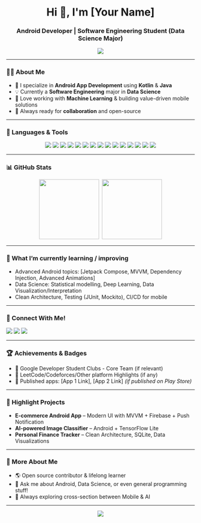 <h1 align="center">Hi 👋, I'm [Your Name]</h1>
<h3 align="center">Android Developer | Software Engineering Student (Data Science Major)</h3>

<p align="center">
  <img src="https://readme-typing-svg.demolab.com/?lines=Passionate+Android+Enthusiast;Software+Engineer+%26+Problem+Solver;Data+Science+Dreamer;Always+Learning+and+Building!" />
</p>

---

### :man_technologist: About Me
- 📱 I specialize in **Android App Development** using **Kotlin** & **Java**
- 💡 Currently a **Software Engineering** major in **Data Science**
- 🚀 Love working with **Machine Learning** & building value-driven mobile solutions
- 🤝 Always ready for **collaboration** and open-source

---

### 🚀 Languages & Tools

<p align="center">
<img src="https://img.shields.io/badge/Kotlin-7F52FF?style=for-the-badge&logo=kotlin&logoColor=white"/>
<img src="https://img.shields.io/badge/Java-ED8B00?style=for-the-badge&logo=openjdk&logoColor=white"/>
<img src="https://img.shields.io/badge/Android-3DDC84?style=for-the-badge&logo=android&logoColor=white"/>
<img src="https://img.shields.io/badge/Jetpack%20Compose-4285F4?style=for-the-badge&logo=jetpackcompose&logoColor=white"/>
<img src="https://img.shields.io/badge/Firebase-FFCA28?style=for-the-badge&logo=firebase&logoColor=black"/>
<img src="https://img.shields.io/badge/Python-3776AB?style=for-the-badge&logo=python&logoColor=white"/>
<img src="https://img.shields.io/badge/TensorFlow-FF6F00?style=for-the-badge&logo=tensorflow&logoColor=white"/>
<img src="https://img.shields.io/badge/SQLite-003B57?style=for-the-badge&logo=sqlite&logoColor=white"/>
<img src="https://img.shields.io/badge/Git-F05032?style=for-the-badge&logo=git&logoColor=white"/>
<img src="https://img.shields.io/badge/Linux-FCC624?style=for-the-badge&logo=linux&logoColor=black"/>
<img src="https://img.shields.io/badge/REST%20API-00599C?style=for-the-badge"/>
<img src="https://img.shields.io/badge/Scikit--Learn-F7931E?style=for-the-badge&logo=scikit-learn&logoColor=white"/>
<img src="https://img.shields.io/badge/Pandas-150458?style=for-the-badge&logo=pandas&logoColor=white"/>
<img src="https://img.shields.io/badge/Matplotlib-11557C?style=for-the-badge&logo=matplotlib&logoColor=white"/>
<img src="https://img.shields.io/badge/VS%20Code-007ACC?style=for-the-badge&logo=visual-studio-code&logoColor=white"/>
</p>

---

### 📊 GitHub Stats
<p align="center">
  <img src="https://github-readme-stats.vercel.app/api?username=YOUR_USERNAME&show_icons=true&theme=tokyonight" height="160"/>&nbsp;
  <img src="https://github-readme-stats.vercel.app/api/top-langs/?username=YOUR_USERNAME&layout=compact&theme=tokyonight" height="160"/>
</p>

---

### 🌱 What I’m currently learning / improving
- Advanced Android topics: [Jetpack Compose, MVVM, Dependency Injection, Advanced Animations]
- Data Science: Statistical modelling, Deep Learning, Data Visualization/Interpretation
- Clean Architecture, Testing (JUnit, Mockito), CI/CD for mobile

---

### 🤝 Connect With Me!
<p>
  <a href="mailto:your.email@gmail.com"><img src="https://img.shields.io/badge/Gmail-D14836?style=for-the-badge&logo=gmail&logoColor=white"></a>
  <a href="https://linkedin.com/in/YOUR_USERNAME"><img src="https://img.shields.io/badge/LinkedIn-0A66C2?style=for-the-badge&logo=Linkedin&logoColor=white"></a>
  <a href="https://twitter.com/YOUR_USERNAME"><img src="https://img.shields.io/badge/Twitter-1DA1F2?style=for-the-badge&logo=twitter&logoColor=white"></a>
</p>

---

### 🏆 Achievements & Badges
- 🏅 Google Developer Student Clubs - Core Team (if relevant)
- 🥇 LeetCode/Codeforces/Other platform Highlights (if any)
- 📱 Published apps: [App 1 Link], [App 2 Link] *(if published on Play Store)*

---

### 📂 Highlight Projects

- **E-commerce Android App** – Modern UI with MVVM + Firebase + Push Notification
- **AI-powered Image Classifier** – Android + TensorFlow Lite
- **Personal Finance Tracker** – Clean Architecture, SQLite, Data Visualizations

---

### 📌 More About Me
- 🌎 Open source contributor & lifelong learner
- 💬 Ask me about Android, Data Science, or even general programming stuff!
- 🧠 Always exploring cross-section between Mobile & AI

---

<p align="center">
  <img src="https://github-readme-activity-graph.cyclic.app/graph?username=YOUR_USERNAME&theme=merko"/>
</p>

